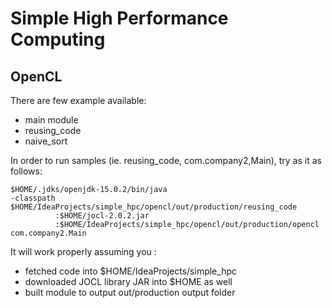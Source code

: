 # Simple High Performance Computing

## OpenCL

There are few example available:
- main module
- reusing_code
- naive_sort

In order to run samples (ie. reusing_code, com.company2,Main), try as it as follows:

```
$HOME/.jdks/openjdk-15.0.2/bin/java 
-classpath $HOME/IdeaProjects/simple_hpc/opencl/out/production/reusing_code
          :$HOME/jocl-2.0.2.jar
          :$HOME/IdeaProjects/simple_hpc/opencl/out/production/opencl com.company2.Main
```

It will work properly assuming you :
- fetched code into $HOME/IdeaProjects/simple_hpc
- downloaded JOCL library JAR into $HOME as well
- built module to output out/production output folder

